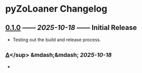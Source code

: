 # pyZoLoaner Changelog

## [0.1.0](https://github.com/yorkshirelandscape/pyZoLoaner/tree/0.1.0) &mdash;&mdash; *2025-10-18* &mdash;&mdash; Initial Release

- Testing out the build and release process.

## [](https://github.com/yorkshirelandscape/pyZoLoaner/tree/)<sup>[&Delta;](https://github.com/yorkshirelandscape/pyZoLoaner/compare/...)</sup> &mdash;&mdash; *2025-10-18*
- <Changes>
